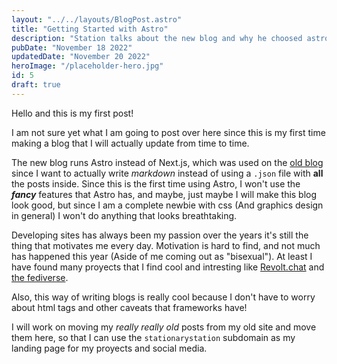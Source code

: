 ```yaml
---
layout: "../../layouts/BlogPost.astro"
title: "Getting Started with Astro"
description: "Station talks about the new blog and why he choosed astro"
pubDate: "November 18 2022"
updatedDate: "November 20 2022"
heroImage: "/placeholder-hero.jpg"
id: 5
draft: true
---
```


Hello and this is my first post!

I am not sure yet what I am going to post over here since this is my first time making a blog that I will actually update
from time to time.

The new blog runs Astro instead of Next.js, which was used on the [old blog](https://stationarystation.vercel.app/?rel=new)
since I want to actually write *markdown* instead of using a `.json` file with **all** the posts inside. Since this is the
first time using Astro, I won't use the ***fancy*** features that Astro has, and maybe, just maybe I will make this blog
look good, but since I am a complete newbie with css (And graphics design in general) I won't do anything that looks
breathtaking.

Developing sites has always been my passion over the years it's still the thing that motivates me every day. Motivation
is hard to find, and not much has happened this year (Aside of me coming out as "bisexual"). At least I have found many
proyects that I find cool and intresting like [Revolt.chat](https://rvlt.gg) and [the fediverse](https://miruku.cafe).

Also, this way of writing blogs is really cool because I don't have to worry about html tags and other caveats that frameworks
have!

I will work on moving my *really really old* posts from my old site and move them here, so that I can use the `stationarystation`
subdomain as my landing page for my proyects and social media.
